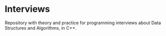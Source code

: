 # Interviews
Repository with theory and practice for programming interviews about Data Structures and Algorithms, in C++.
